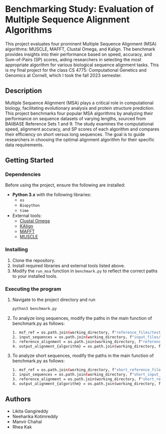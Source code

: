 # Benchmarking Study: Evaluation of Multiple Sequence Alignment Algorithms

This project evaluates four prominent Multiple Sequence Alignment (MSA) algorithms: MUSCLE, MAFFT, Clustal Omega, and Kalign. The benchmark provides insights into their performance based on speed, accuracy, and Sum-of-Pairs (SP) scores, aiding researchers in selecting the most appropriate algorithm for various biological sequence alignment tasks. This is my final project for the class CS 4775: Computational Genetics and Genomics at Cornell, which I took the fall 2023 semester.

## Description

Multiple Sequence Alignment (MSA) plays a critical role in computational biology, facilitating evolutionary analysis and protein structure prediction. This project benchmarks four popular MSA algorithms by analyzing their performance on sequence datasets of varying lengths, sourced from BAliBASE Reference Sets 1 and 9. The study examines the computational speed, alignment accuracy, and SP scores of each algorithm and compares their efficiency on short versus long sequences. The goal is to guide researchers in choosing the optimal alignment algorithm for their specific data requirements.

## Getting Started

### Dependencies

Before using the project, ensure the following are installed:
- **Python 3.x** with the following libraries:
  - `os`
  - `Biopython`
  - `time`
- External tools:
  - [Clustal Omega](http://www.clustal.org/omega/)
  - [KAlign](https://github.com/TimoLassmann/kalign)
  - [MAFFT](https://mafft.cbrc.jp/alignment/software/)
  - [MUSCLE](https://github.com/rcedgar/muscle?tab=readme-ov-file)

### Installing

1. Clone the repository.
2. Install required libraries and external tools listed above.
3. Modify the `run_msa` function in `benchmark.py` to reflect the correct paths to your installed tools.

### Executing the program
1. Navigate to the project directory and run 
     ```bash
     python3 benchmark.py
2. To analyze long sequences, modify the paths in the main function of benchmark.py as follows:
    ```bash
    1. msf_ref = os.path.join(working_directory, f"reference_files/test{i}_ref.msf")
    2. input_sequences = os.path.join(working_directory, f"input_files/test{i}_input.fasta")
    3. reference_alignment = os.path.join(working_directory, f"reference_files/test{i}_ref.fasta")
    4. output_alignment_{algorithm} = os.path.join(working_directory, f"output_files/{algorithm}/test{i}_output.fasta")
3. To analyze short sequences, modify the paths in the main function of benchmark.py as follows:
    ```bash
    1. msf_ref = os.path.join(working_directory, f"short_reference_files/test{i}_ref.msf")
    2. input_sequences = os.path.join(working_directory, f"short_input_files/test{i}_input.fasta")
    3. reference_alignment = os.path.join(working_directory, f"short_reference_files/test{i}_ref.fasta")
    4. output_alignment_{algorithm} = os.path.join(working_directory, f"short_output_files/{algorithm}/test{i}_output.fasta")

## Authors
* Likita Gangireddy
* Neeharika Kotimreddy
* Manvir Chahal
* Rhea Kak

